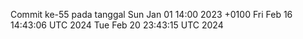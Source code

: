 Commit ke-55 pada tanggal Sun Jan 01 14:00 2023 +0100
Fri Feb 16 14:43:06 UTC 2024
Tue Feb 20 23:43:15 UTC 2024
